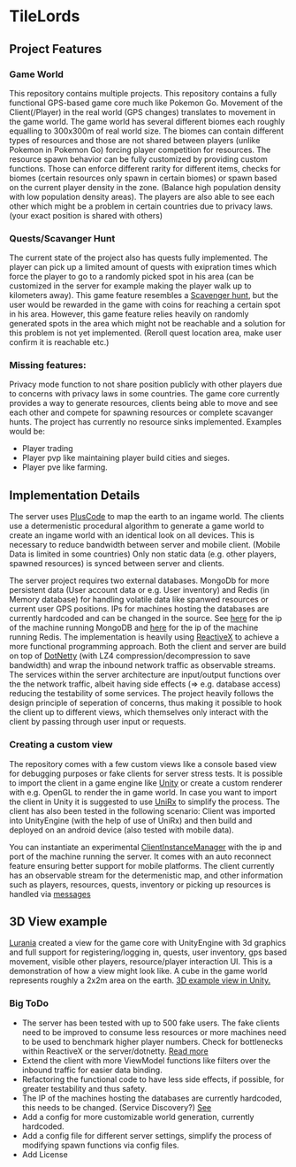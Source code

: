 # TileLords

## Project Features
### Game World
This repository contains multiple projects. This repository contains a fully functional GPS-based game core much like Pokemon Go. Movement of the Client(/Player) in the real world (GPS changes) translates to movement in the game world. The game world has several different biomes each roughly equalling to 300x300m of real world size. The biomes can contain different types of resources and those are not shared between players (unlike Pokemon in Pokemon Go) forcing player competition for resources. The resource spawn behavior can be fully customized by providing custom functions. Those can enforce different rarity for different items, checks for biomes (certain resources only spawn in certain biomes) or spawn based on the current player density in the zone. (Balance high population density with low population density areas). The players are also able to see each other which might be a problem in certain countries due to privacy laws. (your exact position is shared with others)
### Quests/Scavanger Hunt
The current state of the project also has quests fully implemented. The player can pick up a limited amount of quests with exipration times which force the player to go to a randomly picked spot in his area (can be customized in the server for example making the player walk up to kilometers away). This game feature resembles a [Scavenger hunt](https://en.wikipedia.org/wiki/Scavenger_hunt), but the user would be rewarded in the game with coins for reaching a certain spot in his area. However, this game feature relies heavily on randomly generated spots in the area which might not be reachable and a solution for this problem is not yet implemented. (Reroll quest location area, make user confirm it is reachable etc.)
### Missing features:
Privacy mode function to not share position publicly with other players due to concerns with privacy laws in some countries.
The game core currently provides a way to generate resources, clients being able to move and see each other and compete for spawning resources or complete scavanger hunts. The project has currently no resource sinks implemented. Examples would be:
- Player trading
- Player pvp like maintaining player build cities and sieges.
- Player pve like farming.

## Implementation Details
The server uses [PlusCode](https://en.wikipedia.org/wiki/Open_Location_Code) to map the earth to an ingame world. The clients use a determenistic procedural algorithm to generate a game world to create an ingame world with an identical look on all devices. This is necessary to reduce bandwidth between server and mobile client. (Mobile Data is limited in some countries)
Only non static data (e.g. other players, spawned resources) is synced between server and clients.

The server project requires two external databases. MongoDb for more persistent data (User account data or e.g. User inventory) and Redis (in Memory database) for handling volatile data like spanwed resources or current user GPS positions. IPs for machines hosting the databases are currently hardcoded and can be changed in the source. See [here](https://github.com/Dgitk54/TileLords/blob/master/DataModel.Server/MongoDBFunctions.cs#L28) for the ip of the machine running MongoDB and [here](https://github.com/Dgitk54/TileLords/blob/master/DataModel.Server/RedisDatabaseFunctions.cs#L25) for the ip of the machine running Redis.
The implementation is heavily using [ReactiveX](https://reactivex.io/) to achieve a more functional programming approach. Both the client and server are build on top of [DotNetty](https://github.com/Azure/DotNetty) (with LZ4 compression/decompression to save bandwidth) and wrap the inbound network traffic as observable streams. The services within the server architecture are input/output functions over the the network traffic, albeit having side effects (=> e.g. database access) reducing the testability of some services. The project heavily follows the design principle of seperation of concerns, thus making it possible to hook the client up to different views, which themselves only interact with the client by passing through user input or requests.



### Creating a custom view
The repository comes with a few custom views like a console based view for debugging purposes or fake clients for server stress tests. It is possible to import the client in a game engine like [Unity](https://unity.com/) or create a custom renderer with e.g. OpenGL to render the in game world. In case you want to import the client in Unity it is suggested to use [UniRx](https://github.com/neuecc/UniRx) to simplify the process. The client has also been tested in the following scenario: Client was imported into UnityEngine (with the help of use of UniRx) and then build and deployed on an android device (also tested with mobile data).

You can instantiate an experimental [ClientInstanceManager](https://github.com/Dgitk54/TileLords/blob/master/DataModel.Client/ClientInstanceManager.cs) with the ip and port of the machine running the server. It comes with an auto reconnect feature ensuring better support for mobile platforms.
The client currently has an observable stream for the determenistic map, and other information such as players, resources, quests, inventory or picking up resources is handled via [messages](https://github.com/Dgitk54/TileLords/tree/master/DataModel.Common/Messages)


## 3D View example
[Lurania](https://github.com/lurania) created a view for the game core with UnityEngine with 3d graphics and full support for registering/logging in, quests, user inventory, gps based movement, visible other players, resource/player interaction UI. This is a demonstration of how a view might look like. A cube in the game world represents roughly a 2x2m area on the earth.
[3D example view in Unity.](https://drive.google.com/file/d/1xq3ykH7RO8Itfya0FpxPNkeWX6tF79Wn/view)


### Big ToDo
- The server has been tested with up to 500 fake users. The fake clients need to be improved to consume less resources or more machines need to be used to benchmark higher player numbers. Check for bottlenecks within ReactiveX or the server/dotnetty. [Read more](https://github.com/Azure/DotNetty/issues/135#issuecomment-227676481)
- Extend the client with more ViewModel functions like filters over the inbound traffic for easier data binding.
- Refactoring the functional code to have less side effects, if possible, for greater testability and thus safety.
- The IP of the machines hosting the databases are currently hardcoded, this needs to be changed. (Service Discovery?) [See](https://github.com/Dgitk54/TileLords/issues/13)
- Add a config for more customizable world generation, currently hardcoded.
- Add a config file for different server settings, simplify the process of modifying spawn functions via config files.
- Add License
